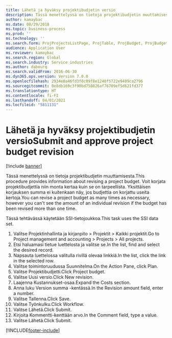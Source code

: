 ```yaml
---
title: Lähetä ja hyväksy projektibudjetin versio
description: Tässä menettelyssä on tietoja projektibudjetin muuttamisesta.
author: kamaybac
ms.date: 08/29/2018
ms.topic: business-process
ms.prod: ''
ms.technology: ''
ms.search.form: ProjProjectsListPage, ProjTable, ProjBudget, ProjBudgetRevision, WorkflowSubmitDialog
audience: Application User
ms.reviewer: kamaybac
ms.search.region: Global
ms.search.industry: Service industries
ms.author: dabourq
ms.search.validFrom: 2016-06-30
ms.dyn365.ops.version: Version 7.0.0
ms.openlocfilehash: 2934e0a46fd3f0c89f8e1240f5722e9409ca2796
ms.sourcegitcommit: 0e8db169c3f90bd750826af76709ef5d621fd377
ms.translationtype: HT
ms.contentlocale: fi-FI
ms.lasthandoff: 04/01/2021
ms.locfileid: "5811131"
---
```

# <a name="submit-and-approve-project-budget-revision"></a><span data-ttu-id="9a101-103">Lähetä ja hyväksy projektibudjetin versio</span><span class="sxs-lookup"><span data-stu-id="9a101-103">Submit and approve project budget revision</span></span>

[!include [banner](../../includes/banner.md)]

<span data-ttu-id="9a101-104">Tässä menettelyssä on tietoja projektibudjetin muuttamisesta.</span><span class="sxs-lookup"><span data-stu-id="9a101-104">This procedure provides information about revising a project budget.</span></span> <span data-ttu-id="9a101-105">Voit korjata projektibudjettia niin monta kertaa kuin se on tarpeellista. Yksittäisen korjauksen summa ei kuitenkaan näy, jos budjettia on korjattu useita kertoja.</span><span class="sxs-lookup"><span data-stu-id="9a101-105">You can revise a project budget as many times as necessary, however you can't see the amount of an individual revision if the budget has been revised more than one time.</span></span> 

<span data-ttu-id="9a101-106">Tässä tehtävässä käytetään SSI-tietojoukkoa.</span><span class="sxs-lookup"><span data-stu-id="9a101-106">This task uses the SSI data set.</span></span>

1. <span data-ttu-id="9a101-107">Valitse Projektinhallinta ja kirjanpito > Projektit > Kaikki projektit.</span><span class="sxs-lookup"><span data-stu-id="9a101-107">Go to Project management and accounting > Projects > All projects.</span></span>
2. <span data-ttu-id="9a101-108">Etsi haluamasi tietue luettelosta ja valitse se.</span><span class="sxs-lookup"><span data-stu-id="9a101-108">In the list, find and select the desired record.</span></span>
3. <span data-ttu-id="9a101-109">Napsauta luettelossa valitulla rivillä olevaa linkkiä.</span><span class="sxs-lookup"><span data-stu-id="9a101-109">In the list, click the link in the selected row.</span></span>
4. <span data-ttu-id="9a101-110">Valitse toimintoruudussa Suunnitelma.</span><span class="sxs-lookup"><span data-stu-id="9a101-110">On the Action Pane, click Plan.</span></span>
5. <span data-ttu-id="9a101-111">Valitse Projektibudjetti.</span><span class="sxs-lookup"><span data-stu-id="9a101-111">Click Project budget.</span></span>
6. <span data-ttu-id="9a101-112">Valitse Uusi versio.</span><span class="sxs-lookup"><span data-stu-id="9a101-112">Click New revision.</span></span>
7. <span data-ttu-id="9a101-113">Laajenna Kustannukset-osaa.</span><span class="sxs-lookup"><span data-stu-id="9a101-113">Expand the Costs section.</span></span>
8. <span data-ttu-id="9a101-114">Anna luku Version summa -kentässä.</span><span class="sxs-lookup"><span data-stu-id="9a101-114">In the Revision amount field, enter a number.</span></span>
9. <span data-ttu-id="9a101-115">Valitse Tallenna.</span><span class="sxs-lookup"><span data-stu-id="9a101-115">Click Save.</span></span>
10. <span data-ttu-id="9a101-116">Valitse Työnkulku.</span><span class="sxs-lookup"><span data-stu-id="9a101-116">Click Workflow.</span></span>
11. <span data-ttu-id="9a101-117">Valitse Lähetä.</span><span class="sxs-lookup"><span data-stu-id="9a101-117">Click Submit.</span></span>
12. <span data-ttu-id="9a101-118">Kirjoita Kommentti-kenttään arvo.</span><span class="sxs-lookup"><span data-stu-id="9a101-118">In the Comment field, type a value.</span></span>
13. <span data-ttu-id="9a101-119">Valitse Lähetä.</span><span class="sxs-lookup"><span data-stu-id="9a101-119">Click Submit.</span></span>



[!INCLUDE[footer-include](../../../includes/footer-banner.md)]
